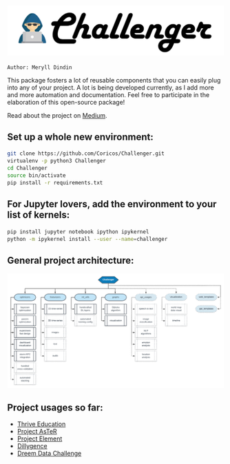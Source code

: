 ![LOGO](./assets/logo.png)

`Author: Meryll Dindin`

This package fosters a lot of reusable components that you can easily plug into any of your project. A lot is being developed currently, as I add more and more automation and documentation. Feel free to participate in the elaboration of this open-source package!

Read about the project on [Medium](https://towardsdatascience.com/challenger-a-fast-prototyping-project-f3d97265529c).

## Set up a whole new environment:

```bash
git clone https://github.com/Coricos/Challenger.git
virtualenv -p python3 Challenger
cd Challenger
source bin/activate
pip install -r requirements.txt
```

## For Jupyter lovers, add the environment to your list of kernels:

```bash
pip install jupyter notebook ipython ipykernel
python -m ipykernel install --user --name=challenger
```

## General project architecture:

![ROADMAP](./assets/roadmap.png)

## Project usages so far:

* [Thrive Education](https://thrive-education.co)
* [Project AsTeR](https://www.project-aster.com)
* [Project Element](https://www.project-element.com)
* [Dillygence](https://dillygence.com)
* [Dreem Data Challenge](https://towardsdatascience.com/my-sweet-dreams-about-automatic-sleep-stage-classification-414128441728)